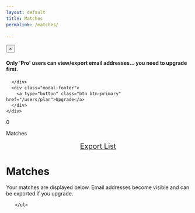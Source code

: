```yaml
---
layout: default
title: Matches
permalink: /matches/

---
```



<!-- Modal -->
<div class="modal fade" id="myModal" tabindex="-1" role="dialog" aria-labelledby="myModalLabel" aria-hidden="true">
  <div class="modal-dialog">
    <div class="modal-content">
      <div class="modal-header">
        <button type="button" class="close" data-dismiss="modal" aria-label="Close"><span aria-hidden="true">&times;</span></button>
      </div>
      <div class="modal-body">
      <h4 id="myModalLabel">Only 'Pro' users can view/export email addresses... you need to upgrade first.</h4>

      </div>
      <div class="modal-footer">
        <a type="button" class="btn btn-primary" href="/users/plan">Upgrade</a>
      </div>
    </div>
  </div>
</div>



<div class="row">
  <div class="pull-left">
  <div id="match-count" class="btn-circle-sm">
    <span id="match_number">0</span>
    <p>Matches</p>
  </div>
  </div>

  <div class="pull-right">
  <div style="text-align:center; font-size:1.4em; margin:15px;">
    <a href="#" class="export_link btn btn-success">Export List</a>
  </div>
  </div>
</div>

<h1 class="post-title">Matches</h1>

Your matches are displayed below. Email addresses become visible and can be exported if you upgrade.

<div class="actuals matches-table">
    <ul id="actual_matches">

    </ul>
</div>


<div id="match_template" style="display:none;">

<li class='panel text-left'>
  <div class="row">
    <div class="col-xs-3">
      <img src='/img/avatar.gif' class='img-circle avatar'>
    </div>
    <h3 class="text-center col-xs-9">%name%</h3>
  </div>

  <div class="row">
    <div class="col-xs-9">
      <ul>
        %tags%
      </ul>
    </div>
    <!-- <div class="row btn-group match-btn col-xs-3">
      <a href='#' id='info' class='"+value+" btn-circle-sm'> <i class="fa fa-info fa-2x"></i></a>
    </div> -->
  </div>
  <div class="row">
    <h4 class="col-xs-3">Email:</h4>
    <div class="col-xs-9">
    <a href="#" class="export_link">%email%</a>
    </div>

  </div>


  <div class="info_block">
    <span class="close">x</span>
    <h3>Details:</h3>
    <p>%details%</p>
  </div>



</li>

</div>




<script type="text/javascript">
    bowtie.user.info(function(user){
      if(user){
        $('.signed-in').show();

        var promDate = new dmProject("pr_Tl1Eehzg", user);
        promDate.get_actual_matches();

      }else{
        $('.signed-out').show();
      }
    });
</script>

